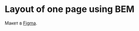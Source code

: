 # Layout of one page using BEM
Макет в [Figma](https://www.figma.com/design/mhkS0aflQfAB7qcuI2hPLx/%D0%92%D0%B5%D0%BB%D0%BE%D1%81%D0%B8%D0%BF%D0%B5%D0%B4%D1%8B?node-id=1-2&t=baqJfHa6uRNPfb5H-1).